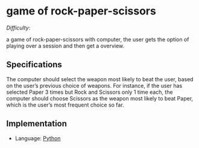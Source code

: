 game of rock-paper-scissors
===========================

_Difficulty_: 

a game of rock-paper-scissors with computer, the user gets the option of playing over a session and then get a overview.

## Specifications ##

The computer should select the weapon most likely to beat the user, based on the user’s previous choice of weapons. 
For instance, if the user has selected Paper 3 times but Rock and Scissors only 1 time each, the computer should choose Scissors as the weapon most likely to beat Paper, which is the user’s most frequent choice so far.

## Implementation ##

* Language: [Python](http://python.org)
